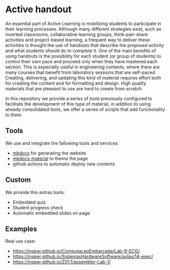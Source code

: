 # Active handout

An essential part of Active Learning is mobilizing students to participate in their learning processes. 
Although many different strategies exist, such as inverted classrooms, collaborative learning groups, 
think-pair-share activities and project-based learning, a frequent way to deliver these activities
is thought the use of handouts that describe the proposed activity and what students should do to complete it.
One of the main benefits of using handouts is the possibility for each student (or group of students) to control
their own pace and proceed only when they have mastered each section. This is especially useful in engineering contexts, 
where there are many courses that benefit from laboratory sessions that are self-paced. Creating, delivering, 
and updating this kind of material requires effort both for creating the content and for formatting and design. 
High quality materials that are pleasant to use are hard to create from scratch. 

In this repository we provide a series of tools previously configured to facilitate the development of this type of material,
in addition to using already consolidated tools, we offer a series of scripts that add functionality to them. 

## Tools

We use and integrate the fallowing tools and services:

- [mkdocs](https://www.mkdocs.org/) for generating the website
- [mkdocs-material](https://squidfunk.github.io/mkdocs-material/) to theme the page
- github actions to automatic deploy new contents

## Custom

We provide this extras tools:

- Embedded quiz 
- Student progress check
- Automatic embedded slides on page

## Examples

Real use case:

- https://insper.github.io/ComputacaoEmbarcada/Lab-9-ECG/
- https://insper.github.io/SistemasHardwareSoftware/aulas/14-exec/
- https://insper.github.io/Z01.1/assembler-Lab-1/
